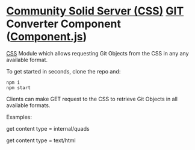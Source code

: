 # [Community Solid Server (CSS)](https://github.com/CommunitySolidServer/CommunitySolidServer) [GIT](https://git-scm.com/) Converter Component ([Component.js](https://componentjs.com/))

[CSS](https://github.com/CommunitySolidServer/CommunitySolidServer) Module which allows requesting Git Objects from the CSS in any any available format.

To get started in seconds, clone the repo and:
```
npm i
npm start
```


Clients can make GET request to the CSS to retrieve Git Objects in all available formats.

Examples:

get content type = internal/quads

get content type = text/html

